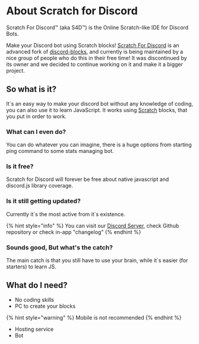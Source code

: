 # About Scratch for Discord

Scratch For Discord™ (aka S4D™) is the Online Scratch-like IDE for Discord Bots.

Make your Discord bot using Scratch blocks! [Scratch For Discord](https://scratch-for-discord.com/) is an advanced fork of [discord-blocks](https://discordblocks.leondrolio.com/), and currently is being maintained by a nice group of people who do this in their free time! It was discontinued by its owner and we decided to continue working on it and make it a bigger project.

## So what is it?

It´s an easy way to make your discord bot without any knowledge of coding, you can also use it to learn JavaScript. It works using [Scratch](https://scratch.mit.edu/) blocks, that you put in order to work.

### What can I even do?

You can do whatever you can imagine, there is a huge options from starting ping command to some stats managing bot.

### Is it free?

Scratch for Discord will forever be free about native javascript and discord.js library coverage.

### Is it still getting updated?

Currently it´s the most active from it´s existence.&#x20;

{% hint style="info" %}
You can visit our [Discord Server](https://discord.com/invite/TsQPMrNyBv), check Github repository or check in-app "changelog"
{% endhint %}

### Sounds good, But what's the catch?

The main catch is that you still have to use your brain, while it´s easier (for starters) to learn JS.

## What do I need?

* No coding skills
* PC to create your blocks

{% hint style="warning" %}
Mobile is not recommended
{% endhint %}

* Hosting service
* Bot



